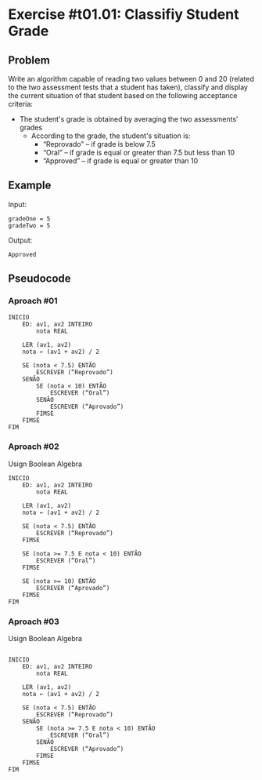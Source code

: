 # Exercise #t01.01: Classifiy Student Grade

## Problem
Write an algorithm capable of reading two values between 0 and 20 
(related to the two assessment tests that a student has taken), classify and display  
the current situation of that student based on the following acceptance criteria:

* The student's grade is obtained by averaging the two assessments’ grades
    * According to the grade, the student's situation is:
        * “Reprovado” – if grade is below 7.5 
        * “Oral” – if grade is equal or greater than 7.5 but less than 10 
        * “Approved” – if grade is equal or greater than 10

## Example

Input:

    gradeOne = 5 
    gradeTwo = 5

Output:

    Approved

## Pseudocode

### Aproach #01

```pseudocode
INICIO
    ED: av1, av2 INTEIRO  
        nota REAL
    
    LER (av1, av2)
    nota ← (av1 + av2) / 2 
    
    SE (nota < 7.5) ENTÃO
        ESCREVER (“Reprovado”) 
    SENÃO
        SE (nota < 10) ENTÃO 
            ESCREVER (“Oral”)
        SENÃO
            ESCREVER (“Aprovado”)
        FIMSE 
    FIMSE
FIM
```

### Aproach #02

Usign Boolean Algebra

```pseudocode
INICIO
    ED: av1, av2 INTEIRO  
        nota REAL
    
    LER (av1, av2)
    nota ← (av1 + av2) / 2 
    
    SE (nota < 7.5) ENTÃO
        ESCREVER (“Reprovado”) 
    FIMSE
    
    SE (nota >= 7.5 E nota < 10) ENTÃO 
        ESCREVER (“Oral”)
    FIMSE 
    
    SE (nota >= 10) ENTÃO 
        ESCREVER (“Aprovado”)
    FIMSE 
FIM
```

### Aproach #03

Usign Boolean Algebra

```pseudocode
    
INICIO
    ED: av1, av2 INTEIRO  
        nota REAL
    
    LER (av1, av2)
    nota ← (av1 + av2) / 2 
    
    SE (nota < 7.5) ENTÃO
        ESCREVER (“Reprovado”) 
    SENÃO
        SE (nota >= 7.5 E nota < 10) ENTÃO 
            ESCREVER (“Oral”)
        SENÃO
            ESCREVER (“Aprovado”)
        FIMSE 
    FIMSE
FIM
```